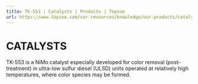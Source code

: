 ```yaml
---
title: TK-553 | Catalysts | Products | Topsoe
url: https://www.topsoe.com/our-resources/knowledge/our-products/catalysts/tk-553#main-content
---
```


# CATALYSTS

TK-553 is a NiMo catalyst especially developed for color removal (post-treatment) in ultra-low sulfur diesel (ULSD) units operated at relatively high temperatures, where color species may be formed.